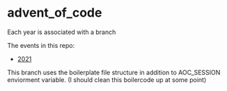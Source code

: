 # advent_of_code
Each year is associated with a branch

The events in this repo:
- [2021](../../tree/2021)

This branch uses the boilerplate file structure in addition to AOC_SESSION enviorment variable.
(I should clean this boilercode up at some point)
